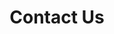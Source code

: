 ---
title: 'Contact Us'
page_description: Need to get ahold of a QFTC representative? Fill out the form and send us a message.
type: 'contact_us'
layout: 'single'
draft: false
instructions:
  'Please send your message using the form below and someone from QFTC will respond as soon as possible.'
form:
  email:
    required: true
    name: email
    label: Email Address
    placeholder: Enter email address
  name:
    required: false
    name: name
    label: Name
    placeholder: Enter your name
  reason:
    required: true
    name: reason
    label: Reason For Inquiry
    placeholder: Selet a reason
    reasons:
      - Media inquiries
      - Joining QFTC
      - Task forces
      - Other
  message:
    required: true
    name: message
    label: Your Message
    placeholder: Enter your message here
  cta: Send Message
---